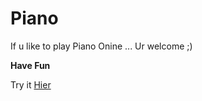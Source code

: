 # Piano

If u like to play Piano Onine ... Ur welcome ;)

**Have Fun**

Try it [Hier](https://aliho3ein.github.io/piano-rc/)
